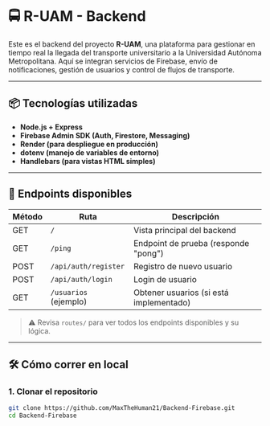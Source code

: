# 🚍 R-UAM - Backend

Este es el backend del proyecto **R-UAM**, una plataforma para gestionar en tiempo real la llegada del transporte universitario a la Universidad Autónoma Metropolitana. Aquí se integran servicios de Firebase, envío de notificaciones, gestión de usuarios y control de flujos de transporte.

---

## 📦 Tecnologías utilizadas

- **Node.js + Express**
- **Firebase Admin SDK (Auth, Firestore, Messaging)**
- **Render (para despliegue en producción)**
- **dotenv (manejo de variables de entorno)**
- **Handlebars (para vistas HTML simples)**

---

## 🚀 Endpoints disponibles

| Método | Ruta                         | Descripción                              |
|--------|------------------------------|------------------------------------------|
| GET    | `/`                          | Vista principal del backend              |
| GET    | `/ping`                      | Endpoint de prueba (responde "pong")     |
| POST   | `/api/auth/register`         | Registro de nuevo usuario                |
| POST   | `/api/auth/login`            | Login de usuario                         |
| GET    | `/usuarios` (ejemplo)        | Obtener usuarios (si está implementado)  |

> ⚠️ Revisa `routes/` para ver todos los endpoints disponibles y su lógica.

---

## 🛠️ Cómo correr en local

### 1. Clonar el repositorio
```bash
git clone https://github.com/MaxTheHuman21/Backend-Firebase.git
cd Backend-Firebase
